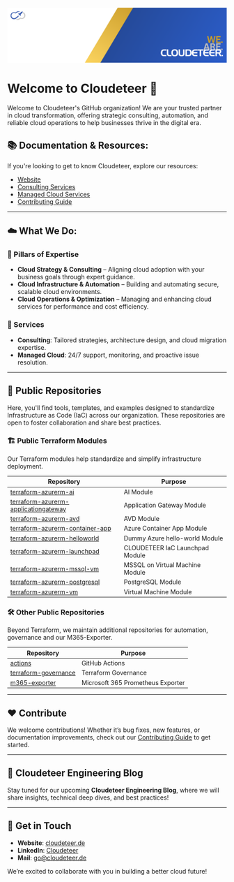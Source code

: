 ![header](../media/header.png)

# Welcome to Cloudeteer 🚀

Welcome to Cloudeteer's GitHub organization! We are your trusted partner in cloud transformation, offering strategic consulting, automation, and reliable cloud operations to help businesses thrive in the digital era.

## 📚 Documentation & Resources:

If you're looking to get to know Cloudeteer, explore our resources:

- [Website](https://www.cloudeteer.de/)
- [Consulting Services](https://www.cloudeteer.de/services/consulting-services)
- [Managed Cloud Services](https://www.cloudeteer.de/services/manage-cloud-services)
- [Contributing Guide](https://github.com/cloudeteer/terraform-governance/blob/main/CONTRIBUTING.md)

---

## ☁️ What We Do:

### 🚀 Pillars of Expertise
- **Cloud Strategy & Consulting** – Aligning cloud adoption with your business goals through expert guidance.
- **Cloud Infrastructure & Automation** – Building and automating secure, scalable cloud environments.
- **Cloud Operations & Optimization** – Managing and enhancing cloud services for performance and cost efficiency.

### 🔧 Services
- **Consulting**: Tailored strategies, architecture design, and cloud migration expertise.
- **Managed Cloud**: 24/7 support, monitoring, and proactive issue resolution.

---

## 📂 Public Repositories

Here, you'll find tools, templates, and examples designed to standardize Infrastructure as Code (IaC) across our organization. These repositories are open to foster collaboration and share best practices.

### 🏗️ Public Terraform Modules
Our Terraform modules help standardize and simplify infrastructure deployment. 

| Repository | Purpose                               |
|------------|---------------------------------------|
| [terraform-azurerm-ai](https://github.com/cloudeteer/terraform-azurerm-ai) | AI Module                       |
| [terraform-azurerm-applicationgateway](https://github.com/cloudeteer/terraform-azurerm-applicationgateway) |  Application Gateway Module      |
| [terraform-azurerm-avd](https://github.com/cloudeteer/terraform-azurerm-avd) | AVD Module                      |
| [terraform-azurerm-container-app](https://github.com/cloudeteer/terraform-azurerm-container-app) | Azure Container App Module            |
| [terraform-azurerm-helloworld](https://github.com/cloudeteer/terraform-azurerm-helloworld) | Dummy Azure hello-world Module        |
| [terraform-azurerm-launchpad](https://github.com/cloudeteer/terraform-azurerm-launchpad) | CLOUDETEER IaC Launchpad Module       |
| [terraform-azurerm-mssql-vm](https://github.com/cloudeteer/terraform-azurerm-mssql-vm) | MSSQL on Virtual Machine Module |
| [terraform-azurerm-postgresql](https://github.com/cloudeteer/terraform-azurerm-postgresql) | PostgreSQL Module               |
| [terraform-azurerm-vm](https://github.com/cloudeteer/terraform-azurerm-vm) | Virtual Machine Module          |

### 🛠️ Other Public Repositories
Beyond Terraform, we maintain additional repositories for automation, governance and our M365-Exporter.

| Repository | Purpose |
|------------|---------|
| [actions](https://github.com/cloudeteer/actions) | GitHub Actions |
| [terraform-governance](https://github.com/cloudeteer/terraform-governance) | Terraform Governance |
| [m365-exporter](https://github.com/cloudeteer/m365-exporter) | Microsoft 365 Prometheus Exporter |

---

## ❤️ Contribute
We welcome contributions! Whether it’s bug fixes, new features, or documentation improvements, check out our [Contributing Guide](https://github.com/cloudeteer/terraform-governance/blob/main/CONTRIBUTING.md) to get started.

---

## 🚀 Cloudeteer Engineering Blog
Stay tuned for our upcoming **Cloudeteer Engineering Blog**, where we will share insights, technical deep dives, and best practices!

---

## 💬 Get in Touch
- **Website**: [cloudeteer.de](https://www.cloudeteer.de/)
- **LinkedIn**: [Cloudeteer](https://www.linkedin.com/company/cloudeteer-gmbh/posts/?feedView=all)
- **Mail**: [go@cloudeteer.de](mailto:go@cloudeteer.de)

We’re excited to collaborate with you in building a better cloud future!
